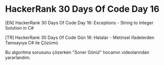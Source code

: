 # HackerRank 30 Days Of Code Day 16

[EN] HackerRank 30 Days Of Code Day 16: Exceptions - String to Integer Solution in C# 

[TR] HackerRank 30 Days Of Code Gün 16: Hatalar - Metinsel ifadelerden Tamsayıya C# ile Çözümü

Bu algoritma sorusunu çözerken "Soner Gönül" hocamın videolarından yararlandım.

